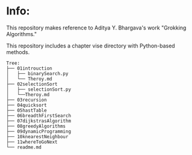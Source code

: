 # Info:
<p>This repository makes reference to Aditya Y. Bhargava's work "Grokking Algorithms."</p>
<p>This repository includes a chapter vise directory with Python-based methods.</p>

```tree
Tree:
├── 01introuction
│   ├── binarySearch.py
│   └── Theroy.md
├── 02selectionSort
│   ├── selectionSort.py
│   └──Theroy.md
├── 03recursion
├── 04quicksort
├── 05hastTable
├── 06breadthFirstSearch
├── 07dijkstrasAlgorithm
├── 08greedyAlgorithms
├── 09dynamicProgramming
├── 10knearestNeighbour
├── 11whereToGoNext
└── readme.md
```



